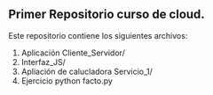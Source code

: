 ## Primer Repositorio curso de cloud.

Este repositorio contiene los siguientes archivos:
1. Aplicación Cliente_Servidor/
2. Interfaz_JS/
3. Apliación de calucladora Servicio_1/
4. Ejercicio python facto.py

